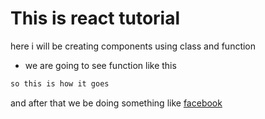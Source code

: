 #  This is react tutorial
here i will be creating components using class and function
- we are going to see function like this
```sh
so this is how it goes
```
and after that we be doing something like [facebook](www.facebook.com)

